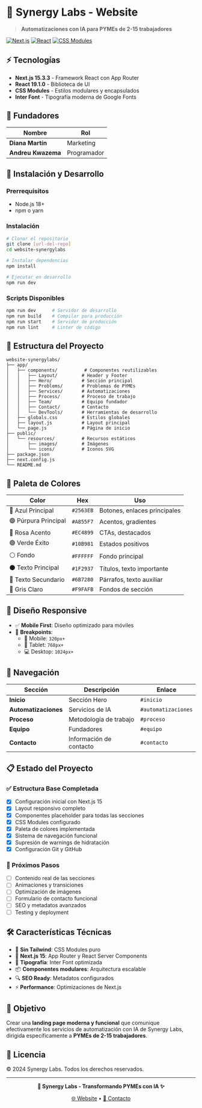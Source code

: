 # 🚀 Synergy Labs - Website

> **Automatizaciones con IA para PYMEs de 2-15 trabajadores**

[![Next.js](https://img.shields.io/badge/Next.js-15.3.3-black?logo=next.js)](https://nextjs.org/)
[![React](https://img.shields.io/badge/React-19.1.0-blue?logo=react)](https://reactjs.org/)
[![CSS Modules](https://img.shields.io/badge/CSS-Modules-pink?logo=css3)](https://github.com/css-modules/css-modules)

## ⚡ Tecnologías

- **Next.js 15.3.3** - Framework React con App Router
- **React 19.1.0** - Biblioteca de UI
- **CSS Modules** - Estilos modulares y encapsulados
- **Inter Font** - Tipografía moderna de Google Fonts

## 👥 Fundadores

| Nombre | Rol |
|--------|-----|
| **Diana Martín** | Marketing |
| **Andreu Kwazema** | Programador |

## 🚀 Instalación y Desarrollo

### Prerrequisitos

- Node.js 18+
- npm o yarn

### Instalación

```bash
# Clonar el repositorio
git clone [url-del-repo]
cd website-synergylabs

# Instalar dependencias
npm install

# Ejecutar en desarrollo
npm run dev
```

### Scripts Disponibles

```bash
npm run dev      # Servidor de desarrollo
npm run build    # Compilar para producción
npm run start    # Servidor de producción
npm run lint     # Linter de código
```

## 📁 Estructura del Proyecto

```
website-synergylabs/
├── app/
│   ├── components/          # Componentes reutilizables
│   │   ├── Layout/         # Header y Footer
│   │   ├── Hero/           # Sección principal
│   │   ├── Problems/       # Problemas de PYMEs
│   │   ├── Services/       # Automatizaciones
│   │   ├── Process/        # Proceso de trabajo
│   │   ├── Team/           # Equipo fundador
│   │   ├── Contact/        # Contacto
│   │   └── DevTools/       # Herramientas de desarrollo
│   ├── globals.css         # Estilos globales
│   ├── layout.js           # Layout principal
│   └── page.js             # Página de inicio
├── public/
│   └── resources/          # Recursos estáticos
│       ├── images/         # Imágenes
│       └── icons/          # Iconos SVG
├── package.json
├── next.config.js
└── README.md
```

## 🎨 Paleta de Colores

| Color | Hex | Uso |
|-------|-----|-----|
| 🔵 Azul Principal | `#2563EB` | Botones, enlaces principales |
| 🟣 Púrpura Principal | `#A855F7` | Acentos, gradientes |
| 🩷 Rosa Acento | `#EC4899` | CTAs, destacados |
| 🟢 Verde Éxito | `#10B981` | Estados positivos |
| ⚪ Fondo | `#FFFFFF` | Fondo principal |
| ⚫ Texto Principal | `#1F2937` | Títulos, texto importante |
| 🔘 Texto Secundario | `#6B7280` | Párrafos, texto auxiliar |
| 🔘 Gris Claro | `#F9FAFB` | Fondos de sección |

## 📱 Diseño Responsive

- ✅ **Mobile First**: Diseño optimizado para móviles
- 📏 **Breakpoints**:
  - 📱 Mobile: `320px+`
  - 📲 Tablet: `768px+`
  - 💻 Desktop: `1024px+`

## 🧭 Navegación

| Sección | Descripción | Enlace |
|---------|-------------|--------|
| **Inicio** | Sección Hero | `#inicio` |
| **Automatizaciones** | Servicios de IA | `#automatizaciones` |
| **Proceso** | Metodología de trabajo | `#proceso` |
| **Equipo** | Fundadores | `#equipo` |
| **Contacto** | Información de contacto | `#contacto` |

## 📋 Estado del Proyecto

### ✅ Estructura Base Completada

- [x] Configuración inicial con Next.js 15
- [x] Layout responsivo completo
- [x] Componentes placeholder para todas las secciones
- [x] CSS Modules configurado
- [x] Paleta de colores implementada
- [x] Sistema de navegación funcional
- [x] Supresión de warnings de hidratación
- [x] Configuración Git y GitHub

### 🔄 Próximos Pasos

- [ ] Contenido real de las secciones
- [ ] Animaciones y transiciones
- [ ] Optimización de imágenes
- [ ] Formulario de contacto funcional
- [ ] SEO y metadatos avanzados
- [ ] Testing y deployment

## 🛠️ Características Técnicas

- 🚫 **Sin Tailwind**: CSS Modules puro
- 🔧 **Next.js 15**: App Router y React Server Components
- 🎨 **Tipografía**: Inter Font optimizada
- 📦 **Componentes modulares**: Arquitectura escalable
- 🔍 **SEO Ready**: Metadatos configurados
- ⚡ **Performance**: Optimizaciones de Next.js

## 🎯 Objetivo

Crear una **landing page moderna y funcional** que comunique efectivamente los servicios de automatización con IA de Synergy Labs, dirigida específicamente a **PYMEs de 2-15 trabajadores**.

## 📜 Licencia

© 2024 Synergy Labs. Todos los derechos reservados.

---

<div align="center">

**🤖 Synergy Labs - Transformando PYMEs con IA ✨**

[🌐 Website](https://synergy-labs.com) • [📧 Contacto](mailto:contact@synergy-labs.com)

</div>